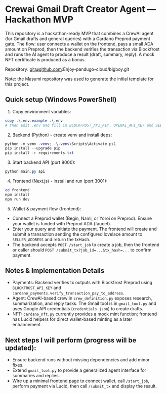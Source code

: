 # Crewai Gmail Draft Creator Agent — Hackathon MVP

This repository is a hackathon-ready MVP that combines a CrewAI agent (for Gmail drafts and general queries) with a Cardano Preprod payment gate. The flow: user connects a wallet on the frontend, pays a small ADA amount on Preprod, then the backend verifies the transaction via Blockfrost and runs the AI agent to produce a result (draft, summary, reply). A mock NFT certificate is produced as a bonus.

Repository: git@github.com:Enjoy-pandugo-cloud/bigboy.git

Note: the Masumi repository was used to generate the initial template for this project.

## Quick setup (Windows PowerShell)

1. Copy environment variables:

```powershell
copy .\.env.example .\.env
# then edit .env and fill in BLOCKFROST_API_KEY, OPENAI_API_KEY and SELLER_ADDRESS (preprod address)
```

2. Backend (Python) - create venv and install deps:

```powershell
python -m venv .venv; .\.venv\Scripts\Activate.ps1
pip install --upgrade pip
pip install -r requirements.txt
```

3. Start backend API (port 8000):

```powershell
python main.py api
```

4. Frontend (Next.js) - install and run (port 3001):

```powershell
cd frontend
npm install
npm run dev
```

5. Wallet & payment flow (frontend):

- Connect a Preprod wallet (Begin, Nami, or Yoroi on Preprod). Ensure your wallet is funded with Preprod ADA (faucet).
- Enter your query and initiate the payment. The frontend will create and submit a transaction sending the configured lovelace amount to `SELLER_ADDRESS` and return the txHash.
- The backend accepts `POST /start_job` to create a job, then the frontend or caller should `POST /submit_tx?job_id=...&tx_hash=...` to confirm payment.

## Notes & Implementation Details

- Payments: Backend verifies tx outputs with Blockfrost Preprod using `BLOCKFROST_API_KEY` and `cardano_payments.verify_transaction_pay_to_address`.
- Agent: CrewAI-based crew in `crew_definition.py` exposes research, summarization, and reply tasks. The Gmail tool is in `gmail_tool.py` and uses Google API credentials (`credentials.json`) to create drafts.
- NFT: `cardano_nft.py` currently provides a mock mint function; frontend has Lucid helpers for direct wallet-based minting as a later enhancement.

## Next steps I will perform (progress will be updated):

- Ensure backend runs without missing dependencies and add minor fixes.
- Extend `gmail_tool.py` to provide a generalized agent interface for summaries and replies.
- Wire up a minimal frontend page to connect wallet, call `/start_job`, perform payment via Lucid, then call `/submit_tx` and display the result.
